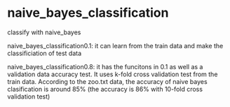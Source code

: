# naive_bayes_classification
classify with naive_bayes

  naive_bayes_classification0.1:
      it can learn from the train data and make the classificiation of test data
      
  naive_bayes_classification0.8:
      it has the funcitons in 0.1 as well as a validation data accuracy test. It uses k-fold cross validation test from the train data. According to the zoo.txt data, the accuracy of naive bayes clasification is around 85% (the accuracy is 86% with 10-fold cross validation test)
